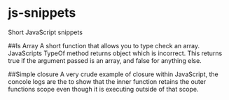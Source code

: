 # js-snippets
Short JavaScript snippets


##Is Array
A short function that allows you to type check an array.  JavaScripts TypeOf method returns object which is incorrect.
This returns true if the argument passed is an array, and false for anything else.

##Simple closure
A very crude example of closure within JavaScript, the concole logs are the to show that the inner function retains the outer functions scope even though it is executing outside of that scope.
